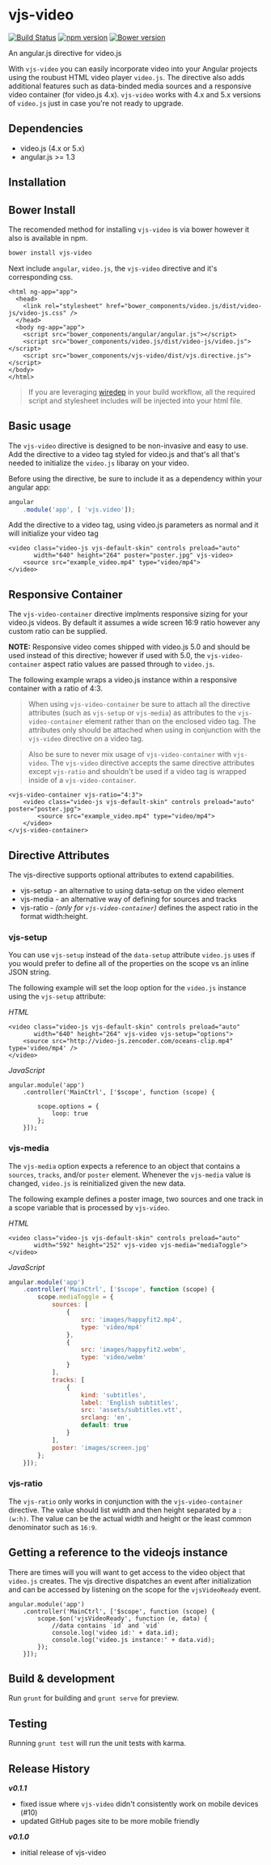 # vjs-video

[![Build Status](https://travis-ci.org/LonnyGomes/vjs-video.svg)](https://travis-ci.org/LonnyGomes/vjs-video)
[![npm version](https://badge.fury.io/js/vjs-video.svg)](https://badge.fury.io/js/vjs-video)
[![Bower version](https://badge.fury.io/bo/vjs-video.svg)](https://badge.fury.io/bo/vjs-video)

An angular.js directive for video.js

With `vjs-video` you can easily incorporate video into your Angular projects using the roubust HTML video player `video.js`. The directive also adds additional features such as data-binded media sources and a responsive video container (for video.js 4.x). `vjs-video` works with 4.x and 5.x versions of `video.js` just in case you're not ready to upgrade.

## Dependencies

* video.js (4.x or 5.x)
* angular.js >= 1.3

## Installation

## Bower Install

The recomended method for installing `vjs-video` is via bower however it also is available in npm.

```bash
bower install vjs-video
```

Next include `angular`, `video.js`, the `vjs-video` directive and it's corresponding css.

```
<html ng-app="app">
  <head>
    <link rel="stylesheet" href="bower_components/video.js/dist/video-js/video-js.css" />
  </head>
  <body ng-app="app">
    <script src="bower_components/angular/angular.js"></script>
    <script src="bower_components/video.js/dist/video-js/video.js"></script>
    <script src="bower_components/vjs-video/dist/vjs.directive.js"></script>
</body>
</html>
```

> If you are leveraging [wiredep](https://github.com/stephenplusplus/grunt-wiredep) in your build workflow, all the required script and stylesheet includes will be injected into your html file.


## Basic usage

The `vjs-video` directive is designed to be non-invasive and easy to use. Add the directive to a video tag styled for video.js and that's all that's needed to initialize the `video.js` libaray on your video.


Before using the directive, be sure to include it as a dependency within your angular app:

```javascript
angular
    .module('app', [ 'vjs.video']);

```

Add the directive to a video tag, using video.js parameters as normal and it will initialize your video tag

```
<video class="video-js vjs-default-skin" controls preload="auto"
       width="640" height="264" poster="poster.jpg" vjs-video>
    <source src="example_video.mp4" type="video/mp4">
</video>
```

## Responsive Container

The `vjs-video-container` directive implments responsive sizing for your video.js videos. By default it assumes a wide screen 16:9 ratio however any custom ratio can be supplied.

__NOTE:__ Responsive video comes shipped with video.js 5.0 and should be used instead of this directive; however if used with 5.0, the `vjs-video-container` aspect ratio values are passed through to `video.js`.

The following example wraps a video.js instance within a responsive container with a ratio of 4:3.

> When using `vjs-video-container` be sure to attach all the directive attributes (such as `vjs-setup` or `vjs-media`) as attributes to the `vjs-video-container` element rather than on the enclosed video tag. The attributes only should be attached when using in conjunction with the `vjs-video` directive on a video tag.

> Also be sure to never mix usage of `vjs-video-container` with `vjs-video`. The `vjs-video` directive accepts the same directive attributes except `vjs-ratio` and shouldn't be used if a video tag is wrapped inside of a `vjs-video-container`.

```
<vjs-video-container vjs-ratio="4:3">
    <video class="video-js vjs-default-skin" controls preload="auto" poster="poster.jpg">
        <source src="example_video.mp4" type="video/mp4">
    </video>
</vjs-video-container>
```
## Directive Attributes

The vjs-directive supports optional attributes to extend capabilities.

* vjs-setup - an alternative to using data-setup on the video element
* vjs-media - an alternative way of defining for sources and tracks
* vjs-ratio - _(only for `vjs-video-container`)_ defines the aspect ratio in the format width:height.

### vjs-setup

You can use `vjs-setup` instead of the `data-setup` attribute `video.js` uses if you would prefer to define all of the properties on the scope vs an inline JSON string.

The following example will set the loop option for the `video.js` instance using the `vjs-setup` attribute:

_HTML_

```
<video class="video-js vjs-default-skin" controls preload="auto"
       width="640" height="264" vjs-video vjs-setup="options">
    <source src="http://video-js.zencoder.com/oceans-clip.mp4" type='video/mp4' />
</video>
```

_JavaScript_

```
angular.module('app')
    .controller('MainCtrl', ['$scope', function (scope) {

        scope.options = {
            loop: true
        };
    }]);
```

### vjs-media

The `vjs-media` option expects a reference to an object that contains a `sources`, `tracks`, and/or `poster` element. Whenever the `vjs-media` value is changed, `video.js` is reinitialized given the new data.

The following example defines a poster image, two sources and one track in a scope variable that is processed by `vjs-video`.

_HTML_

```
<video class="video-js vjs-default-skin" controls preload="auto"
       width="592" height="252" vjs-video vjs-media="mediaToggle">
</video>
```
_JavaScript_

```JavaScript
angular.module('app')
    .controller('MainCtrl', ['$scope', function (scope) {
        scope.mediaToggle = {
            sources: [
                {
                    src: 'images/happyfit2.mp4',
                    type: 'video/mp4'
                },
                {
                    src: 'images/happyfit2.webm',
                    type: 'video/webm'
                }
            ],
            tracks: [
                {
                    kind: 'subtitles',
                    label: 'English subtitles',
                    src: 'assets/subtitles.vtt',
                    srclang: 'en',
                    default: true
                }
            ],
            poster: 'images/screen.jpg'
        };
    }]);
```

### vjs-ratio

The `vjs-ratio` only works in conjunction with the `vjs-video-container` directive. The value should list width and then height separated by a `:` `(w:h)`. The value can be the actual width and height or the least common denominator such as `16:9`.

## Getting a reference to the videojs instance

There are times will you will want to get access to the video object that `video.js` creates. The vjs directive dispatches an event after initialization and can be accessed by listening on the scope for the `vjsVideoReady` event.

```
angular.module('app')
    .controller('MainCtrl', ['$scope', function (scope) {
        scope.$on('vjsVideoReady', function (e, data) {
            //data contains `id` and `vid`
            console.log('video id:' + data.id);
            console.log('video.js instance:' + data.vid);
        });
    }]);
```

## Build & development

Run `grunt` for building and `grunt serve` for preview.

## Testing

Running `grunt test` will run the unit tests with karma.

## Release History

**_v0.1.1_**

* fixed issue where `vjs-video` didn't consistently work on mobile devices (#10)
* updated GitHub pages site to be more mobile friendly

**_v0.1.0_**

* initial release of vjs-video
